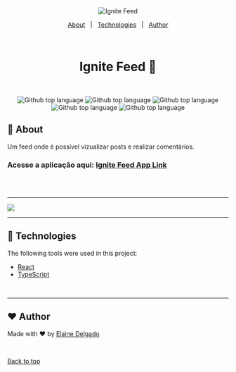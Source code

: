 <div align="center" id="top"> 
  <img src="./.github/app.gif" alt="Ignite Feed" />
	<p align="center">
  <a href="#dart-about">About</a> &#xa0; | &#xa0; 
  <a href="#rocket-technologies">Technologies</a> &#xa0; | &#xa0;
  <a href="https://github.com/ElaineDelgado" target="_blank">Author</a>
</p>

	
	
  &#xa0;

</div>
<h1 align="center">Ignite Feed 🚀</h1>
<br>
<p align="center">
 <img alt="Github top language" src="https://img.shields.io/badge/language-react-blue">
 <img alt="Github top language" src="https://img.shields.io/badge/language-typescript-9cf">
 <img alt="Github top language" src="https://img.shields.io/badge/language-javascript-yellow">
 <img alt="Github top language" src="https://img.shields.io/badge/language-html-orange">
 <img alt="Github top language" src="https://img.shields.io/badge/language-css-informational">
	</p>

## :dart: About ##

Um feed onde é possível vizualizar posts e realizar comentários.


<h3> Acesse a aplicação aqui: <a href="https://ignitefeedapp.netlify.app/">Ignite Feed App Link</a> </h3>
   
<br>
<br>
<hr> 

<img src="https://i.imgur.com/lKU2vVw.png">


<hr> 






## :rocket: Technologies ##

The following tools were used in this project:

- [React](https://pt-br.reactjs.org/)
- [TypeScript](https://www.typescriptlang.org/)

<br>
<hr> 

## :heart: Author ##

Made with :heart: by <a href="https://github.com/ElaineDelgado" target="_blank">Elaine Delgado</a>

&#xa0;

<a href="#top">Back to top</a>
